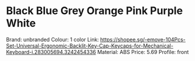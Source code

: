 # Black Blue Grey Orange Pink Purple White

Brand: unbranded
Colour: 1 color
Link: https://shopee.sg/-emove-104Pcs-Set-Universal-Ergonomic-Backlit-Key-Cap-Keycaps-for-Mechanical-Keyboard-i.283005694.3242454336
Material: ABS
Price: 5.69
Profile: front